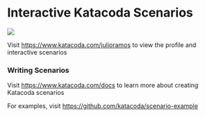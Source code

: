 # Interactive Katacoda Scenarios

[![](http://shields.katacoda.com/katacoda/julioramos/count.svg)](https://www.katacoda.com/julioramos "Get your profile on Katacoda.com")

Visit https://www.katacoda.com/julioramos to view the profile and interactive scenarios

### Writing Scenarios
Visit https://www.katacoda.com/docs to learn more about creating Katacoda scenarios

For examples, visit https://github.com/katacoda/scenario-example
